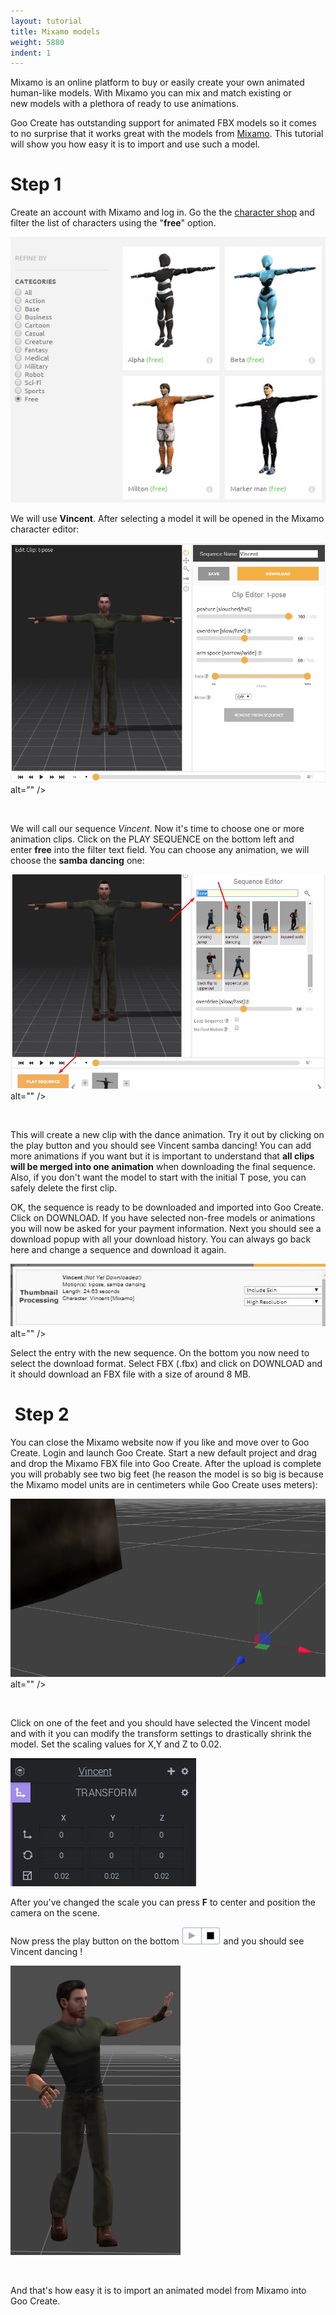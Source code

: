 ```yaml
---
layout: tutorial
title: Mixamo models
weight: 5880
indent: 1
---
```

Mixamo is an online platform to buy or easily create your own animated human-like models. With Mixamo you can mix and match existing or new models with a plethora of ready to use animations.

Goo Create has outstanding support for animated FBX models so it comes to no surprise that it works great with the models from <a href="http://www.mixamo.com">Mixamo</a>. This tutorial will show you how easy it is to import and use such a model.
<h1>Step 1</h1>
Create an account with Mixamo and log in. Go the the <a href="https://www.mixamo.com/3d-characters">character shop</a> and filter the list of characters using the "<strong>free</strong>" option.

<a href="select_char.jpg"><img src="select_char.jpg" /></a>

We will use <strong>Vincent</strong>. After selecting a model it will be opened in the Mixamo character editor:

<a href="editor1.jpg"><img src="editor1.jpg" /></a> alt="" /></a>

&nbsp;

We will call our sequence <em>Vincent</em>. Now it's time to choose one or more animation clips. Click on the PLAY SEQUENCE on the bottom left and enter <strong>free</strong> into the filter text field. You can choose any animation, we will choose the <strong>samba dancing</strong> one:

<a href="select_samba2.jpg"><img src="select_samba2.jpg" /></a> alt="" /></a>

&nbsp;

This will create a new clip with the dance animation. Try it out by clicking on the play button and you should see Vincent samba dancing! You can add more animations if you want but it is important to understand that <strong>all clips will be merged into one animation</strong> when downloading the final sequence. Also, if you don't want the model to start with the initial T pose, you can safely delete the first clip.

OK, the sequence is ready to be downloaded and imported into Goo Create. Click on DOWNLOAD. If you have selected non-free models or animations you will now be asked for your payment information. Next you should see a download popup with all your download history. You can always go back here and change a sequence and download it again.

<a href="download1.jpg"><img src="download1.jpg" /></a> alt="" /></a>

Select the entry with the new sequence. On the bottom you now need to select the download format. Select FBX (.fbx) and click on DOWNLOAD and it should download an FBX file with a size of around 8 MB.
<h1> Step 2</h1>
You can close the Mixamo website now if you like and move over to Goo Create. Login and launch Goo Create. Start a new default project and drag and drop the Mixamo FBX file into Goo Create. After the upload is complete you will probably see two big feet (he reason the model is so big is because the Mixamo model units are in centimeters while Goo Create uses meters):

<a href="initial_import1.jpg"><img src="initial_import1.jpg" /></a> alt="" /></a>

&nbsp;

Click on one of the feet and you should have selected the Vincent model and with it you can modify the transform settings to drastically shrink the model. Set the scaling values for X,Y and Z to 0.02.

<a href="transform.jpg"><img src="transform.jpg" /></a>

After you've changed the scale you can press <strong>F</strong> to center and position the camera on the scene.

Now press the play button on the bottom <a href="press_play.png"><img class="alignnone size-full wp-image-427" src="press_play.png" alt="press_play" /></a> and you should see Vincent dancing !

<a href="dancing.jpg"><img src="dancing.jpg" /></a>

&nbsp;

And that's how easy it is to import an animated model from Mixamo into Goo Create.